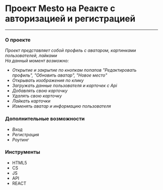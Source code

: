 # Проект Mesto на Реакте с авторизацией и регистрацией
--------------------------


### О проекте  
_Проект представляет собой профиль с аватаром, картинками пользователей, лайками_   
_На данный момент возможно:_ 
* _Открытие и закрытие по кнопкам попапов "Редактировать профиль", "Обновить аватар", "Новое место"_ 
* _Открывать изображения по клику_
* _Загружать данные пользователя и карточек с Api_  
* _Добавлять свою карточку_
* _Удалять свою карточку_
* _Лайкать карточки_
* _Изменять аватар и информацию пользователя_

### Дополнительные возможности  
* _Вход_
* _Регистрация_
* _Роутинг_

### Инструменты 

* HTML5  
* CS  
* JS    
* API  
* REACT
